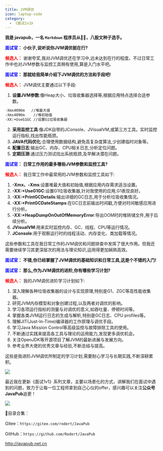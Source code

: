 ```yaml
---
title: JVM调优
icon: laptop-code
category:
  - 《面试1v1》
---
```





**我是 javapub，一名 `Markdown` 程序员从👨‍💻，八股文种子选手。**




**<font color=blue>面试官</font>： 小伙子,说听说你JVM调优挺在行?**

**<font color=red>候选人：</font>** 谢谢夸奖,我对JVM调优还在学习中,远未达到在行的程度。不过日常工作中也对JVM参数与监控工具稍有使用,算是入门水平吧。

**<font color=blue>面试官</font>： 那就给我简单介绍下JVM调优的方法和手段吧!**

**<font color=red>候选人：</font>** JVM调优主要通过以下手段:
1. **设置JVM参数**:像Heap大小、垃圾收集器选择等,根据应用特点选择合适参数。 

```bash
-Xmx4096m   //堆最大值
-Xms4096m    //堆初始值 
-XX:+UseG1GC //设置G1垃圾收集器
```

2. **采用监控工具**:像JDK自带的JConsole、JVisualVM,或第三方工具。实时监控运行指标,找出性能瓶颈。
3. **JAVA代码优化**:合理使用数据结构,避免高复杂度算法,少创建临时对象等。
4. **配置日志**:输出GC、内存、CPU相关日志,分析定位问题。
5. **定期压测**:通过压力测试找出系统瓶颈,及早解决潜在问题。

**<font color=blue>面试官</font>： 日常工作用的最多哪些JVM参数和监控工具?**

**<font color=red>候选人：</font>** 我日常工作中最常用的JVM参数和监控工具如下:

1. **-Xmx、-Xms**:设置堆最大值和初始值,根据应用内存需求适当设置。
2. **-XX:+UseG1GC**:设置G1垃圾收集器,针对我使用的应用,G1表现良好。
3. **-XX:+PrintGCDetails**:输出详细的GC日志,用于分析垃圾收集情况。
4. **-XX:+PrintGCDateStamps**:在GC日志前输出时间戳,方便对时间敏感应用进行分析。 
5. **-XX:+HeapDumpOnOutOfMemoryError**:导出OOM时的堆转储文件,用于后续分析。
6. **JVisualVM**:用来实时监控内存、GC、线程、CPU等运行情况。
7. **JConsole**:用于观察运行时的线程活动、内存变化、类加载等情况。

这些参数和工具在我日常工作的JVM调优和问题排查中发挥了很大作用。但我还需要继续学习其更深层次的用法与理论知识,运用得更加娴熟高效。

**<font color=blue>面试官</font>： 不错,你已经掌握了JVM调优的基础知识和日常工具,这是个不错的入门!**


**<font color=blue>面试官</font>： 那么,作为JVM调优的进阶,你有哪些学习计划?**

**<font color=red>候选人：</font>** 我的JVM调优进阶学习计划如下:

1. 深入理解各种垃圾收集器的设计与实现原理,特别是G1、ZGC等高性能收集器。
2. 研究JVM内存模型和对象创建过程,以及两者对调优的影响。
3. 学习各项运行指标的测量与对调优的意义,如吞吐量、停顿时间等。
4. 掌握各类JVM运行日志的生成与解析,特别是GC日志、CPU profiles等。
5. 理解JIT(Just-In-Time)编译器的工作原理与调优手段。
6. 学习Java Mission Control等高级监控与故障排除工具的使用。
7. 不断通过实践来提高各工具与理论的运用能力,发现更多调优机会。
8. 关注OpenJDK等开源项目了解JVM的最新进展与发展方向。
9. 参考业界大佬的优秀文章与经验,不断总结与提高。

这些是我进阶JVM调优所制定的学习计划,需要耐心学习与长期实践,不断深耕累积。




![](https://ghproxy.com/https://raw.githubusercontent.com/Rodert/javapub_oss/main/other/19.jpg?raw=true)


最近我在更新《面试1v1》系列文章，主要以场景化的方式，讲解我们在面试中遇到的问题，致力于让每一位工程师拿到自己心仪的offer，感兴趣可以关注**公众号JavaPub**追更！


![](https://ghproxy.com/https://raw.githubusercontent.com/Rodert/javapub_oss/main/common/javapub-qr-code.png?raw=true)


🎁目录合集：

Gitee：`https://gitee.com/rodert/JavaPub`

GitHub：`https://github.com/Rodert/JavaPub`


<http://javapub.net.cn>
